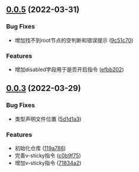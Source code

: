 ## [0.0.5](https://gitee.com/wxwzl/vue-awesome-directives/compare/0.0.3...0.0.5) (2022-03-31)


### Bug Fixes

* 增加找不到root节点的空判断和错误提示 ([9c51c70](https://gitee.com/wxwzl/vue-awesome-directives/commits/9c51c7020452fc32f5e9b5de6c627997b4479baf))


### Features

* 增加disabled字段用于是否开启指令 ([efbb202](https://gitee.com/wxwzl/vue-awesome-directives/commits/efbb2027b8a115bac4e179f1afa1534d8141e514))



## [0.0.3](https://gitee.com/wxwzl/vue-awesome-directives/compare/119a78645d9a42046be59ba28c53eadf6f340711...0.0.3) (2022-03-29)


### Bug Fixes

* 类型声明文件位置 ([5d1d1a3](https://gitee.com/wxwzl/vue-awesome-directives/commits/5d1d1a3efe47cd0945c1a9d35f45004df12fc4da))


### Features

* 初始化仓库 ([119a786](https://gitee.com/wxwzl/vue-awesome-directives/commits/119a78645d9a42046be59ba28c53eadf6f340711))
* 完善v-sticky指令 ([c0b9f75](https://gitee.com/wxwzl/vue-awesome-directives/commits/c0b9f75c834e3ad030072e427389a7814255d04d))
* 增加v-sticky指令 ([71834a2](https://gitee.com/wxwzl/vue-awesome-directives/commits/71834a219b4e73f26bf03d44aaf75a0f42a58219))



